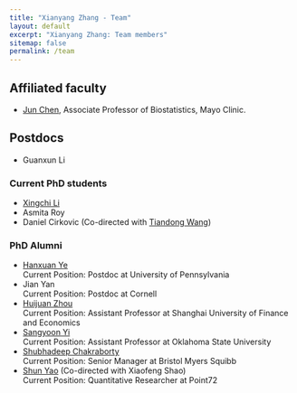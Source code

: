 ```yaml
---
title: "Xianyang Zhang - Team"
layout: default
excerpt: "Xianyang Zhang: Team members"
sitemap: false
permalink: /team
---
```


<div markdown="0" class="hero-body">
  <div class="container">
    <article class="media">
      <div class="media-content">
        <div class="content">
          <h1>Affiliated faculty</h1>
          <p><ul>
            <li><a href="https://www.mayo.edu/research/faculty/chen-jun-ph-d/bio-20126134">Jun Chen</a>, Associate Professor of Biostatistics, Mayo Clinic.</li>
          </ul></p>
        </div>
      </div>
    </article>
      <article class="media">
      <div class="media-content">
        <div class="content">
          <h1>Postdocs</h1>
          <p><ul>
            <li>Guanxun Li</li>
          </ul></p>
        </div>
      </div>
    </article>
    <article class="media">
      <div class="media-content">
        <div class="content">
    <article class="media">
      <div class="media-content">
        <div class="content">
          <h1>Current PhD students</h1>
          <p><ul>
            <li><a  href="https://xingchi.li">Xingchi Li</a></li>
            <li>Asmita Roy</li>
            <li>Daniel Cirkovic (Co-directed with <a  href="https://sites.google.com/tamu.edu/twang">Tiandong Wang</a>)</li>
          </ul></p>
        </div>
      </div>
    </article>
    <article class="media">
      <div class="media-content">
        <div class="content">
          <h1>PhD Alumni</h1>
          <p><ul>
          <li><a href="https://yehanxuan.github.io/">Hanxuan Ye</a><br/>Current Position: Postdoc at University of Pennsylvania</li>
          <li>Jian Yan<br/>Current Position: Postdoc at Cornell</li>
            <li><a href="https://ssm.sufe.edu.cn/c6/27/c718a181799/page.htm">Huijuan Zhou</a><br/>Current Position: Assistant Professor at Shanghai University of Finance and Economics</li>
            <li><a href="https://experts.okstate.edu/sayi">Sangyoon Yi</a><br/>Current Position: Assistant Professor at Oklahoma State University</li>
            <li><a href="https://shubhadeepstat.wixsite.com/shubhadeep">Shubhadeep Chakraborty</a><br/>Current Position: Senior Manager at Bristol Myers Squibb</li>
            <li><a href="https://scholar.google.com/citations?user=dQ0ze2gAAAAJ&hl=en">Shun Yao</a> (Co-directed with Xiaofeng Shao)<br/>Current Position: Quantitative Researcher at Point72</li>
          </ul></p>
        </div>
      </div>
    </article>
  </div>
</div>
